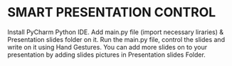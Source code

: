 # SMART PRESENTATION CONTROL

Install PyCharm Python IDE. Add main.py file (import necessary liraries) & Presentation slides folder on it. Run the main.py file, control the slides and write on it using Hand Gestures. You can add more slides on to your presentation by adding slides pictures in Presentation slides Folder.
